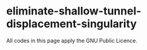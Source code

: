 # eliminate-shallow-tunnel-displacement-singularity
All codes in this page apply the GNU Public Licence.
